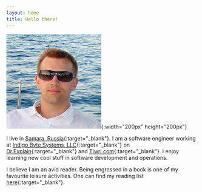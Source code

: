 ```yaml
---
layout: home
title: Hello there!
---
```


![That is me](/assets/images/aspyatkin.jpg){:width="200px" height="200px"}  

I live in [Samara, Russia](https://www.google.ru/maps/place/Samara,+Samara+Oblast/@53.260908,50.198077,10z/data=!3m1!4b1!4m2!3m1!1s0x416618e22bd879d3:0xba95cda9bb3a030b){:target="_blank"}. I am a software engineer working at [Indigo Byte Systems, LLC](https://indigobyte.com){:target="_blank"} on [Dr.Explain](https://www.drexplain.com){:target="_blank"} and [Tiwri.com](https://www.tiwri.com){:target="_blank"}. I enjoy learning new cool stuff in software development and operations.

I believe I am an avid reader. Being engrossed in a book is one of my favourite leisure activities. One can find my reading list [here](https://www.goodreads.com/aspyatkin){:target="_blank"}.
